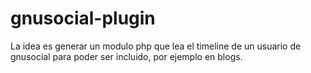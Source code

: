 # gnusocial-plugin
La idea es generar un modulo php que lea el timeline de un usuario de gnusocial para poder ser incluido, por ejemplo en blogs.
